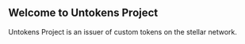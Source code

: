 ## Welcome to Untokens Project

Untokens Project is an issuer of custom tokens on the stellar network.
